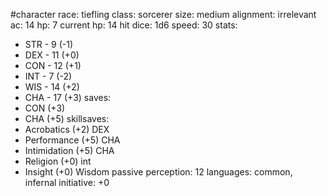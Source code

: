 #character 
race: tiefling
class: sorcerer
size: medium
alignment: irrelevant
ac: 14
hp: 7
current hp: 14
hit dice: 1d6
speed: 30
stats:
 - STR -  9 (-1)
 - DEX - 11 (+0)
 - CON - 12 (+1)
 - INT - 7 (-2)
 - WIS - 14 (+2)
 - CHA - 17 (+3)
saves:
 - CON (+3)
 - CHA (+5)
 skillsaves:
  - Acrobatics (+2) DEX
  - Performance (+5) CHA 
  - Intimidation (+5) CHA
  - Religion (+0) int
  - Insight (+0) Wisdom
passive perception: 12
languages: common, infernal
initiative: +0

